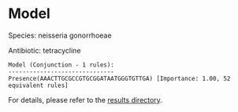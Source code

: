 
# Model

Species: neisseria gonorrhoeae

Antibiotic: tetracycline

```
Model (Conjunction - 1 rules):
------------------------------
Presence(AAACTTGCGCCGTGCGGATAATGGGTGTTGA) [Importance: 1.00, 52 equivalent rules]

```

For details, please refer to the [results directory](../../../../../results/scm_b/neisseria%20gonorrhoeae/tetracycline/repeat_9/).

